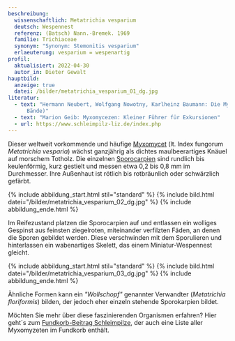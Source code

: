 ```yaml
---
beschreibung:
  wissenschaftlich: Metatrichia vesparium
  deutsch: Wespennest
  referenz: (Batsch) Nann.-Bremek. 1969
  familie: Trichiaceae
  synonym: "Synonym: Stemonitis vesparium"
  erlaeuterung: vesparium = wespenartig
profil:
  aktualisiert: 2022-04-30
  autor_in: Dieter Gewalt
hauptbild:
  anzeige: true
  datei: /bilder/metatrichia_vesparium_01_dg.jpg
literatur:
  - text: "Hermann Neubert, Wolfgang Nowotny, Karlheinz Baumann: Die Myxomyceten (3
      Bände)"
  - text: "Marion Geib: Myxomycezen: Kleiner Führer für Exkursionen"
  - url: https://www.schleimpilz-liz.de/index.php
---
```

Dieser weltweit vorkommende und häufige [Myxomycet](Myxomyceten "Glossar") (lt. Index fungorum *Metatrichia vesparia*) wächst ganzjährig als dichtes maulbeerartiges Knäuel auf  morschem Totholz. Die einzelnen [Sporocarpien](Sporocarpien "Glossar") sind rundlich bis keulenförmig, kurz gestielt und messen etwa 0,2 bis 0,8 mm im Durchmesser. Ihre Außenhaut ist rötlich bis rotbräunlich oder schwärzlich gefärbt.

{% include abbildung_start.html stil="standard" %}
{% include bild.html datei="/bilder/metatrichia_vesparium_02_dg.jpg" %}
{% include abbildung_ende.html %}

Im Reifezustand platzen die Sporocarpien auf und entlassen ein wolliges Gespinst aus feinsten ziegelroten, miteinander verfilzten Fäden, an denen die Sporen gebildet werden. Diese verschwinden mit dem Sporulieren und hinterlassen ein wabenartiges Skelett, das einem Miniatur-Wespennest gleicht.

{% include abbildung_start.html stil="standard" %}
{% include bild.html datei="/bilder/metatrichia_vesparium_03_dg.jpg" %}
{% include abbildung_ende.html %}

Ähnliche Formen kann  ein *"Wollschopf"* genannter Verwandter (*Metatrichia floriformis*) bilden, der jedoch eher einzeln stehende Sporokarpien bildet.

Möchten Sie mehr über diese faszinierenden Organismen erfahren? Hier geht´s zum [Fundkorb-Beitrag Schleimpilze](/verwandt/schleimpilze-myxomyzeten), der auch eine Liste aller Myxomyzeten im Fundkorb enthält.